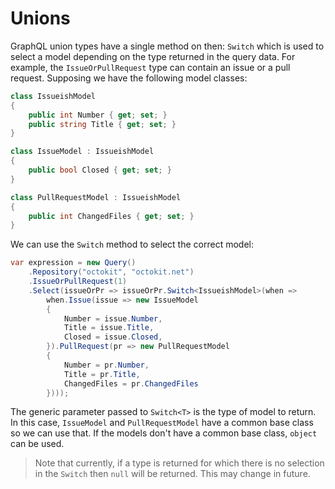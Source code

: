 # Unions

GraphQL union types have a single method on then: `Switch` which is used to select a model
depending on the type returned in the query data. For example, the `IssueOrPullRequest` type
can contain an issue or a pull request. Supposing we have the following model classes:

```csharp
class IssueishModel
{
    public int Number { get; set; }
    public string Title { get; set; }
}

class IssueModel : IssueishModel
{
	public bool Closed { get; set; }
}

class PullRequestModel : IssueishModel
{
	public int ChangedFiles { get; set; }
}
```

We can use the `Switch` method to select the correct model:

```csharp
var expression = new Query()
    .Repository("octokit", "octokit.net")
    .IssueOrPullRequest(1)
    .Select(issueOrPr => issueOrPr.Switch<IssueishModel>(when =>
        when.Issue(issue => new IssueModel
        {
            Number = issue.Number,
			Title = issue.Title,
			Closed = issue.Closed,
        }).PullRequest(pr => new PullRequestModel
        {
            Number = pr.Number,
			Title = pr.Title,
			ChangedFiles = pr.ChangedFiles
        })));
```

The generic parameter passed to `Switch<T>` is the type of model to return. In this case,
`IssueModel` and `PullRequestModel` have a common base class so we can use that. If the models
don't have a common base class, `object` can be used.

> Note that currently, if a type is returned for which there is no selection in the `Switch`
  then `null` will be returned. This may change in future.